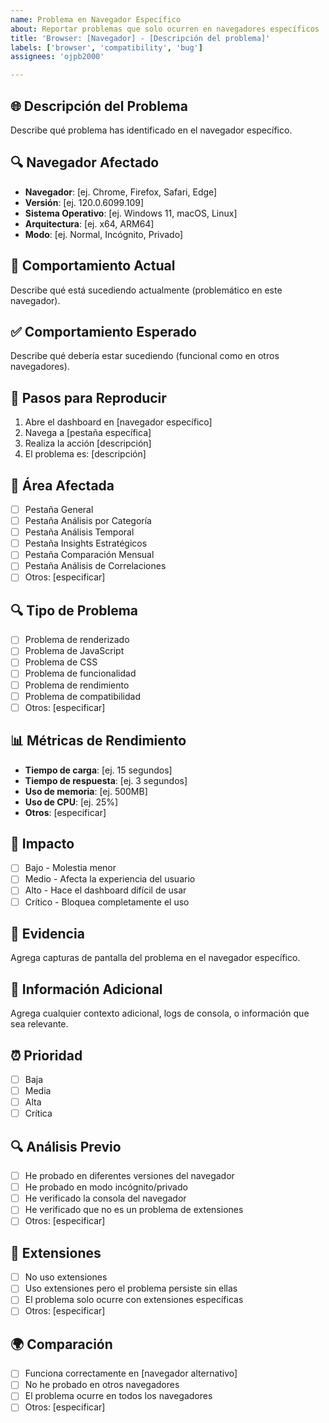 ```yaml
---
name: Problema en Navegador Específico
about: Reportar problemas que solo ocurren en navegadores específicos
title: 'Browser: [Navegador] - [Descripción del problema]'
labels: ['browser', 'compatibility', 'bug']
assignees: 'ojpb2000'

---
```


## 🌐 Descripción del Problema
Describe qué problema has identificado en el navegador específico.

## 🔍 Navegador Afectado
- **Navegador**: [ej. Chrome, Firefox, Safari, Edge]
- **Versión**: [ej. 120.0.6099.109]
- **Sistema Operativo**: [ej. Windows 11, macOS, Linux]
- **Arquitectura**: [ej. x64, ARM64]
- **Modo**: [ej. Normal, Incógnito, Privado]

## 🐛 Comportamiento Actual
Describe qué está sucediendo actualmente (problemático en este navegador).

## ✅ Comportamiento Esperado
Describe qué debería estar sucediendo (funcional como en otros navegadores).

## 🔧 Pasos para Reproducir
1. Abre el dashboard en [navegador específico]
2. Navega a [pestaña específica]
3. Realiza la acción [descripción]
4. El problema es: [descripción]

## 🎯 Área Afectada
- [ ] Pestaña General
- [ ] Pestaña Análisis por Categoría
- [ ] Pestaña Análisis Temporal
- [ ] Pestaña Insights Estratégicos
- [ ] Pestaña Comparación Mensual
- [ ] Pestaña Análisis de Correlaciones
- [ ] Otros: [especificar]

## 🔍 Tipo de Problema
- [ ] Problema de renderizado
- [ ] Problema de JavaScript
- [ ] Problema de CSS
- [ ] Problema de funcionalidad
- [ ] Problema de rendimiento
- [ ] Problema de compatibilidad
- [ ] Otros: [especificar]

## 📊 Métricas de Rendimiento
- **Tiempo de carga**: [ej. 15 segundos]
- **Tiempo de respuesta**: [ej. 3 segundos]
- **Uso de memoria**: [ej. 500MB]
- **Uso de CPU**: [ej. 25%]
- **Otros**: [especificar]

## 🎯 Impacto
- [ ] Bajo - Molestia menor
- [ ] Medio - Afecta la experiencia del usuario
- [ ] Alto - Hace el dashboard difícil de usar
- [ ] Crítico - Bloquea completamente el uso

## 📸 Evidencia
Agrega capturas de pantalla del problema en el navegador específico.

## 📝 Información Adicional
Agrega cualquier contexto adicional, logs de consola, o información que sea relevante.

## ⏰ Prioridad
- [ ] Baja
- [ ] Media
- [ ] Alta
- [ ] Crítica

## 🔍 Análisis Previo
- [ ] He probado en diferentes versiones del navegador
- [ ] He probado en modo incógnito/privado
- [ ] He verificado la consola del navegador
- [ ] He verificado que no es un problema de extensiones
- [ ] Otros: [especificar]

## 🔧 Extensiones
- [ ] No uso extensiones
- [ ] Uso extensiones pero el problema persiste sin ellas
- [ ] El problema solo ocurre con extensiones específicas
- [ ] Otros: [especificar]

## 🌍 Comparación
- [ ] Funciona correctamente en [navegador alternativo]
- [ ] No he probado en otros navegadores
- [ ] El problema ocurre en todos los navegadores
- [ ] Otros: [especificar]
